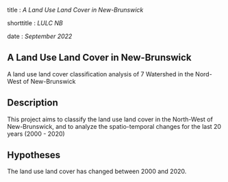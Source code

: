 title : *A Land Use Land Cover in New-Brunswick*

shorttitle : *LULC NB*

date : *September 2022*

## A Land Use Land Cover in New-Brunswick

A land use land cover classification analysis of 7 Watershed in the Nord-West of New-Brunswick

## Description

This project aims to classify the land use land cover in the North-West of New-Brunswick, and to analyze the spatio-temporal changes for the last 20 years (2000 - 2020)

## Hypotheses
The land use land cover has changed between 2000 and 2020.